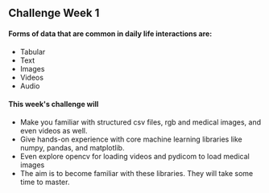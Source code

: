 ## Challenge Week 1

#### Forms of data that are common in daily life interactions are:
- Tabular
- Text
- Images
- Videos
- Audio

#### This week's challenge will
- Make you familiar with structured csv files, rgb and medical images, and even videos as well.
- Give hands-on experience with core machine learning libraries like numpy, pandas, and matplotlib.
- Even explore opencv for loading videos and pydicom to load medical images
- The aim is to become familiar with these libraries. They will take some time to master.

